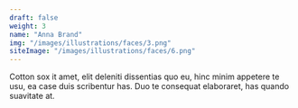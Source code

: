 ```yaml
---
draft: false
weight: 3
name: "Anna Brand"
img: "/images/illustrations/faces/3.png"
siteImage: "/images/illustrations/faces/6.png"
---
```


Cotton sox it amet, elit deleniti dissentias quo eu, hinc minim appetere te usu, ea case duis scribentur has. Duo te consequat elaboraret, has quando suavitate at.
